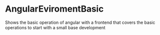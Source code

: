 # AngularEviromentBasic
Shows the basic operation of angular with a frontend that covers the basic operations to start with a small base development

